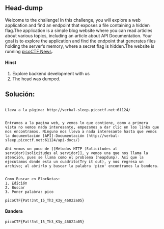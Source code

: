 
## Head-dump

Welcome to the challenge! In this challenge, you will explore a web application and find an endpoint that exposes a file containing a hidden flag.The application is a simple blog website where you can read articles about various topics, including an article about API Documentation. Your goal is to explore the application and find the endpoint that generates files holding the server’s memory, where a secret flag is hidden.The website is running [picoCTF News](http://verbal-sleep.picoctf.net:61124/).


#### Hinst
1. Explore backend development with us
2. The head was dumped.


## Solución: 

```

Lleva a la página: http://verbal-sleep.picoctf.net:61124/


Entramos a la pagina web, y vemos lo que contiene, como a primera vista no vemos nada interesante, empezamos a dar clic en los links que nos encontramos. Ninguno nos lleva a nada interesante hasta que vemos la documentación [API]-Documentación (http://verbal-sleep.picoctf.net:61124/api-docs/)

Ahí vemos un poco de [[Métodos HTTP (Solicitudes al servidor)|solicitudes al servidor]], y vemos una que nos llama la atención, pues se llama como el problema (heapdump). Así que la ejecutamos donde esta un cuadrito(Try it out), y nos regresa un archivo; al abrirlo y buscar la palabra 'pico' encontramos la bandera.


Como Buscar en BlocNotas:
1. Edición
2. Buscar
3. Poner palabra: pico

picoCTF{Pat!3nt_15_Th3_K3y_46022a05}
```



#### Bandera
```
picoCTF{Pat!3nt_15_Th3_K3y_46022a05}
```

